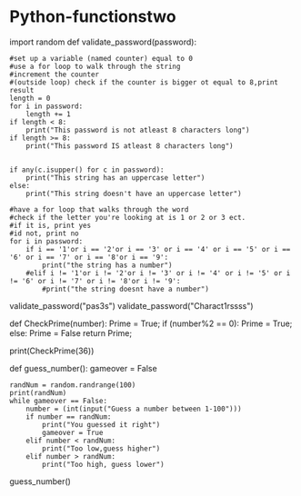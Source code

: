 # Python-functionstwo
import random
def validate_password(password):
                
    #set up a variable (named counter) equal to 0
    #use a for loop to walk through the string
    #increment the counter
    #(outside loop) check if the counter is bigger ot equal to 8,print result
    length = 0
    for i in password:
        length += 1
    if length < 8:
        print("This password is not atleast 8 characters long")
    if length >= 8:
        print("This password IS atleast 8 characters long")
        
        
    if any(c.isupper() for c in password):
        print("This string has an uppercase letter")
    else:
        print("This string doesn't have an uppercase letter")
    
    #have a for loop that walks through the word
    #check if the letter you're looking at is 1 or 2 or 3 ect.
    #if it is, print yes
    #id not, print no
    for i in password:
        if i == '1'or i == '2'or i == '3' or i == '4' or i == '5' or i == '6' or i == '7' or i == '8'or i == '9':
            print("the string has a number")
        #elif i != '1'or i != '2'or i != '3' or i != '4' or i != '5' or i != '6' or i != '7' or i != '8'or i != '9':
            #print("the string doesnt have a number")
    

validate_password("pas3s")
validate_password("Charact1rssss")


def CheckPrime(number):
    Prime = True;
    if (number%2 == 0):
        Prime = True;
    else:
        Prime = False
    return Prime;
    
print(CheckPrime(36))

def guess_number():
    gameover = False
    
    randNum = random.randrange(100)
    print(randNum)
    while gameover == False:
        number = (int(input("Guess a number between 1-100")))
        if number == randNum:
            print("You guessed it right")
            gameover = True
        elif number < randNum:
            print("Too low,guess higher")
        elif number > randNum:
            print("Too high, guess lower")


guess_number()
